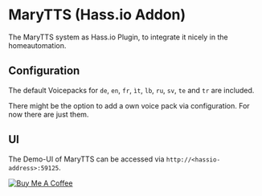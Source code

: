 # MaryTTS (Hass.io Addon)

The MaryTTS system as Hass.io Plugin, to integrate it nicely in the homeautomation. 

## Configuration

The default Voicepacks for `de`, `en`, `fr`, `ìt`, `lb`, `ru`, `sv`, `te` and `tr` are included.

There might be the option to add a own voice pack via configuration. For now there are just them.

## UI

The Demo-UI of MaryTTS can be accessed via `http://<hassio-address>:59125`.

[![Buy Me A Coffee](https://bmc-cdn.nyc3.digitaloceanspaces.com/BMC-button-images/custom_images/orange_img.png)](https://www.buymeacoffee.com/Poeschl)

